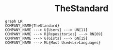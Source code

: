 <h1 align="center">TheStandard</h1>

```mermaid
graph LR
COMPANY_NAME{TheStandard}
COMPANY_NAME ---> U{Users} ---> UN[11]
COMPANY_NAME ---> R{Repositories} ---> RN[69]
COMPANY_NAME ---> G{Gists} ---> GN[15]
COMPANY_NAME ---> ML{Most Used<br>Languages}
```
